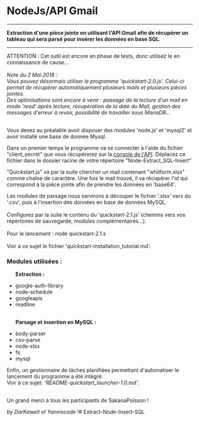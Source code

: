 <!DOCTYPE html>
<html>

<head>

<title>README - API Gmail</title>

<meta http-equiv="content-type" content="text/html; charset=UTF-8" name="viewport" content="width=device-width, initial-scale=1.0">

<link href="mystyle_c.css" rel=" stylesheet " type="text/css"/>	

</head>
	
<body>

<charset utf-8>
<h1>NodeJs/API Gmail</h1>

<hr>
<strong>Extraction d'une pièce jointe en utilisant l'API Gmail afin de récupérer un tableau qui sera parsé pour insérer les données en base SQL.</strong>
<hr>
ATTENTION : Cet outil est encore en phase de tests, donc utilisez le en connaissance de cause...<br /><br />
 <i>Note du 2 Mai 2018 :<br />Vous pouvez désormais utiliser le programme 'quickstart-2.0.js'. Celui-ci permet de récupérer automatiquement plusieurs mails et plusieurs pièces jointes. 
<br />Des optimisations sont encore à venir : passage de la lecture d'un mail en mode 'read' après lecture, récupération de la date du Mail, gestion des messages d'erreur à revoir, possibilité de travailler sous MariaDB...</i><br /><br />

Vous devez au préalable avoir disposer des modules 'node.js' et 'mysql2' et avoir installé une base de donnée Mysql.<br />

Dans un premier temps le programme va se connecter à l'aide du fichier "client_secret" que vous récupérerez sur la <a href="https://console.cloud.google.com/apis/">console de l'API</a>. Déplacez ce fichier dans le dossier racine de votre répertoire "Node-Extract_SQL-Insert"<br />

"Quickstart.js" va par la suite chercher un mail contenant "whitform.xlsx" comme chaîne de caractère. Une fois le mail trouvé, il va récupérer l'id qui correspond à la pièce jointe afin de prendre les données en 'base64'.

Les modules de parsage nous servirons à découper le fichier '.xlsx' vers du '.csv', puis à l'insertion des données en base de données MySQL.
<br><br>
Configurez par la suite le contenu du 'quickstart-2.1.js' (chemins vers vos répertoires de sauvegarde, modules complémentaires...).
<br><br>
Pour le lancement : node quickstart-2.1.s
<br><br>
Voir à ce sujet le fichier 'quickstart-installation_tutorial.md'.
<br>
<h3>Modules utilisées :</h3>

<ul>
<p><strong>Extraction :</strong></p>
<li>google-auth-library</li>
<li>node-schedule</li>
<li>googleapis</li>
<li>readline</li>
<br>

<p> <strong>Parsage et insertion en MySQL :</strong></p>
<li>body-parser</li>
<li>csv-parse</li>
<li>node-xlsx</li>
<li>fs</li>
<li>mysql</li>
</ul>

Enfin, un gestionnaire de tâches planifiées permettant d'automatiser le lancement du programme a été intégré.<br>Voir à ce sujet: <i>'README-quickstart_launcher-1.0.md'</i>.<br><br>

Un grand merci à tous les participants de SakanaPoisson !

<p><i>by DarKaweit et Yanniscode !</i># Extract-Node-Insert-SQL</p>

</body>
